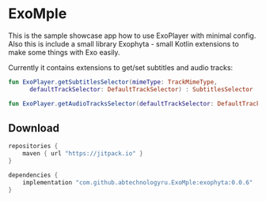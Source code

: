 # ExoMple
This is the sample showcase app how to use ExoPlayer with minimal config.
Also this is include a small library Exophyta - small Kotlin extensions to make some things with Exo easily.

Currently it contains extensions to get/set subtitles and audio tracks:
```kotlin
fun ExoPlayer.getSubtitlesSelector(mimeType: TrackMimeType, 
      defaultTrackSelector: DefaultTrackSelector) : SubtitlesSelector

fun ExoPlayer.getAudioTracksSelector(defaultTrackSelector: DefaultTrackSelector) : AudioTracksSelector
```



## Download
```groovy
repositories {
    maven { url "https://jitpack.io" }
}

dependencies {
    implementation "com.github.abtechnologyru.ExoMple:exophyta:0.0.6"
}
```
